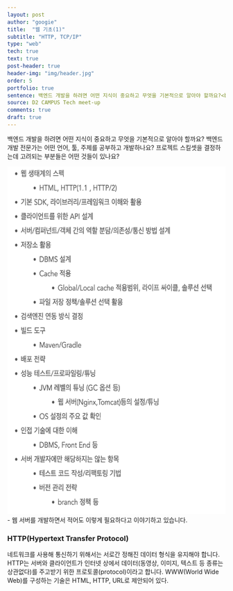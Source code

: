 ```yaml
---
layout: post
author: "googie"
title:  "웹 기초(1)"
subtitle: "HTTP, TCP/IP"
type: "web"
tech: true
text: true
post-header: true
header-img: "img/header.jpg"
order: 5
portfolio: true
sentence: 백엔드 개발을 하려면 어떤 지식이 중요하고 무엇을 기본적으로 알아야 할까요?<br>백엔드 개발 전문가는 어떤 언어, 툴, 주제를 공부하고 개발하나요?<br>프로젝트 스킬셋을 결정하는데 고려되는 부분들은 어떤 것들이 있나요?
source: D2 CAMPUS Tech meet-up
comments: true
draft: true
---
```


백엔드 개발을 하려면 어떤 지식이 중요하고 무엇을 기본적으로 알아야 할까요? 백엔드 개발 전문가는 어떤 언어, 툴, 주제를 공부하고 개발하나요? 프로젝트 스킬셋을 결정하는데 고려되는 부분들은 어떤 것들이 있나요?




<img src="img/about_web.png" width="600" height="800" alt="웹서버 개발 요건" />
- 웹 서버를 개발하면서 적어도 이렇게 필요하다고 이야기하고 있습니다.


### HTTP(Hypertext Transfer Protocol)

네트워크를 사용해 통신하기 위해서는 서로간 정해진 데이터 형식을 유지해야 합니다. HTTP는 서버와 클라이언트가 인터넷 상에서 데이터(동영상, 이미지, 텍스트 등 종류는 상관없다)를 주고받기 위한 프로토콜(protocol)이라고 합니다. WWW(World Wide Web)를 구성하는 기술은 HTML, HTTP, URL로 제안되어 있다.




